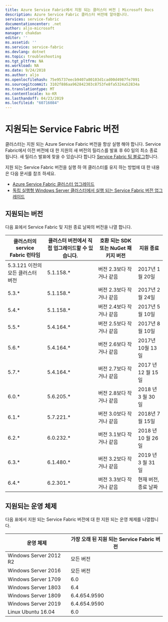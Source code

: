 ```yaml
---
title: Azure Service Fabric에서 지원 되는 클러스터 버전 | Microsoft Docs
description: Azure Service Fabric 클러스터 버전에 알아봅니다.
services: service-fabric
documentationcenter: .net
author: aljo-microsoft
manager: chakdan
editor: ''
ms.assetid: ''
ms.service: service-fabric
ms.devlang: dotnet
ms.topic: troubleshooting
ms.tgt_pltfrm: NA
ms.workload: NA
ms.date: 9/24/2018
ms.author: aljo
ms.openlocfilehash: 75e95737eecb9407a80103d1cad00d4987fe7091
ms.sourcegitcommit: 3102f886aa962842303c8753fe8fa5324a52834a
ms.translationtype: MT
ms.contentlocale: ko-KR
ms.lasthandoff: 04/23/2019
ms.locfileid: "60716084"
---
```

# <a name="supported-service-fabric-versions"></a>지원되는 Service Fabric 버전

클러스터는 지원 되는 Azure Service Fabric 버전을 항상 실행 해야 합니다. Service Fabric에서 이전 버전에 대 한 지원의 새 버전의 릴리스를 발표 후 60 일의 최소 종료 됩니다. 새 릴리스 발표에 찾을 수 있습니다 합니다 [Service Fabric 팀 블로그](https://blogs.msdn.microsoft.com/azureservicefabric/)합니다.

지원 되는 Service Fabric 버전을 실행 하 여 클러스터를 유지 하는 방법에 대 한 내용은 다음 문서를 참조 하세요.

- [Azure Service Fabric 클러스터 업그레이드](service-fabric-cluster-upgrade.md)
- [독립 실행형 Windows Server 클러스터에서 실행 되는 Service Fabric 버전 업그레이드](service-fabric-cluster-upgrade-windows-server.md)

## <a name="supported-versions"></a>지원되는 버전

다음 표에서 Service Fabric 및 지원 종료 날짜의 버전을 나열 합니다.

| 클러스터의 service Fabric 런타임 | 클러스터 버전에서 직접 업그레이드할 수 있습니다. |호환 되는 SDK 또는 NuGet 패키지 버전 | 지원 종료 |
| --- | --- |--- | --- |
| 5.3.121 이전의 모든 클러스터 버전 | 5.1.158.* |버전 2.3보다 작거나 같음 |2017년 1월 20일 |
| 5.3.* | 5.1.158.* |버전 2.3보다 작거나 같음 |2017년 2월 24일 |
| 5.4.* | 5.1.158.* |버전 2.4보다 작거나 같음 |2017년 5월 10일       |
| 5.5.* | 5.4.164.* |버전 2.5보다 작거나 같음 |2017년 8월 10일    |
| 5.6.* | 5.4.164.* |버전 2.6보다 작거나 같음 |2017년 10월 13일   |
| 5.7.* | 5.4.164.* |버전 2.7보다 작거나 같음 |2017 년 12 월 15 일  |
| 6.0.* | 5.6.205.* |버전 2.8보다 작거나 같음 |2018 년 3 월 30 일     |
| 6.1.* | 5.7.221.* |버전 3.0보다 작거나 같음 |2018년 7월 15일      |
| 6.2.* | 6.0.232.* |버전 3.1보다 작거나 같음 |2018 년 10 월 26 일   |
| 6.3.* | 6.1.480.* |버전 3.2보다 작거나 같음 |2019 년 3 월 31 일  |
| 6.4.* | 6.2.301.* |버전 3.3보다 작거나 같음 |현재 버전, 종료 날짜 |

## <a name="supported-operating-systems"></a>지원되는 운영 체제

다음 표에서 지원 되는 Service Fabric 버전에 대 한 지원 되는 운영 체제를 나열합니다.

| 운영 체제 | 가장 오래 된 지원 되는 Service Fabric 버전 |
| --- | --- |
| Windows Server 2012 R2 | 모든 버전 |
| Windows Server 2016 | 모든 버전 |
| Windows Server 1709 | 6.0 |
| Windows Server 1803 | 6.4 |
| Windows Server 1809 | 6.4.654.9590 |
| Windows Server 2019 | 6.4.654.9590 |
| Linux Ubuntu 16.04 | 6.0 |

